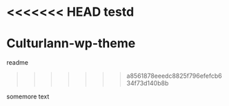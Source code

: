 <<<<<<< HEAD
testd
=======
# Culturlann-wp-theme

readme
>>>>>>> a8561878eeedc8825f796efefcb634f73d140b8b


somemore text